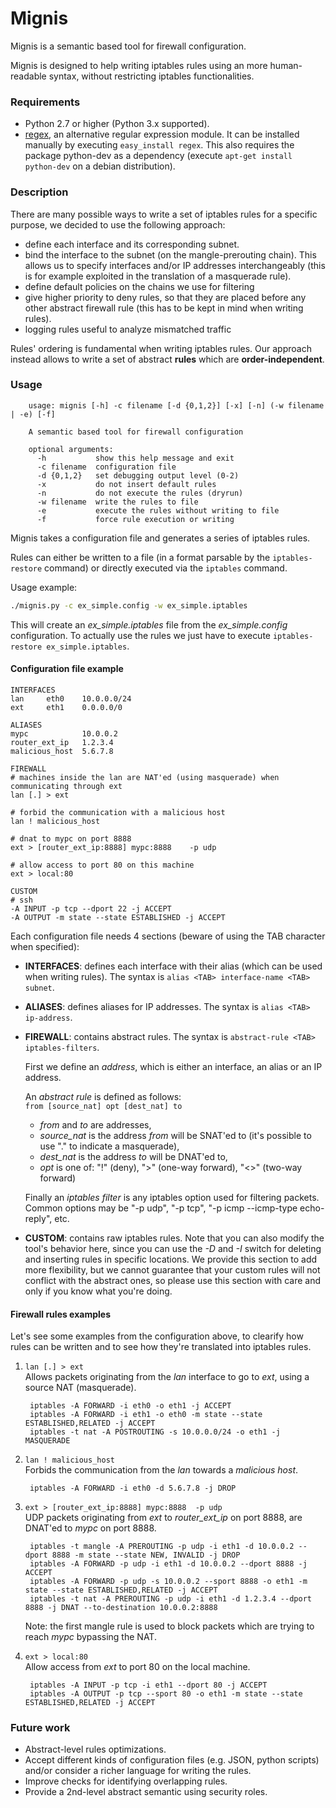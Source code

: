 Mignis
======

Mignis is a semantic based tool for firewall configuration.

Mignis is designed to help writing iptables rules using an more human-readable syntax, without restricting iptables functionalities.

### Requirements
* Python 2.7 or higher (Python 3.x supported).
* [regex][], an alternative regular expression module. It can be installed manually by executing `easy_install regex`. This also requires the package python-dev as a dependency (execute `apt-get install python-dev` on a debian distribution).

<!--
[ipaddr-py][], a python IP address manipulation library. It can be installed manually by executing `easy_install ipaddr`.
-->

### Description
There are many possible ways to write a set of iptables rules for a specific purpose, we decided to use the following approach:

* define each interface and its corresponding subnet.
* bind the interface to the subnet (on the mangle-prerouting chain). This allows us to specify interfaces and/or IP addresses interchangeably (this is for example exploited in the translation of a masquerade rule).
* define default policies on the chains we use for filtering
* give higher priority to deny rules, so that they are placed before any other abstract firewall rule (this has to be kept in mind when writing rules).
* logging rules useful to analyze mismatched traffic

Rules' ordering is fundamental when writing iptables rules. Our approach instead allows to write a set of abstract **rules** which are **order-independent**.

### Usage
```
	usage: mignis [-h] -c filename [-d {0,1,2}] [-x] [-n] (-w filename | -e) [-f]
	
	A semantic based tool for firewall configuration
	
	optional arguments:
	  -h           show this help message and exit
	  -c filename  configuration file
	  -d {0,1,2}   set debugging output level (0-2)
	  -x           do not insert default rules
	  -n           do not execute the rules (dryrun)
	  -w filename  write the rules to file
	  -e           execute the rules without writing to file
	  -f           force rule execution or writing
```

Mignis takes a configuration file and generates a series of iptables rules.

Rules can either be written to a file (in a format parsable by the `iptables-restore` command) or directly executed via the `iptables` command.

Usage example:
```bash
./mignis.py -c ex_simple.config -w ex_simple.iptables
```

This will create an *ex_simple.iptables* file from the *ex_simple.config* configuration.
To actually use the rules we just have to execute `iptables-restore ex_simple.iptables`.

#### Configuration file example
```
INTERFACES
lan		eth0	10.0.0.0/24
ext		eth1	0.0.0.0/0

ALIASES
mypc			10.0.0.2
router_ext_ip	1.2.3.4
malicious_host	5.6.7.8

FIREWALL
# machines inside the lan are NAT'ed (using masquerade) when communicating through ext
lan [.] > ext

# forbid the communication with a malicious host
lan ! malicious_host

# dnat to mypc on port 8888
ext > [router_ext_ip:8888] mypc:8888	-p udp

# allow access to port 80 on this machine
ext > local:80

CUSTOM
# ssh
-A INPUT -p tcp --dport 22 -j ACCEPT
-A OUTPUT -m state --state ESTABLISHED -j ACCEPT
```

Each configuration file needs 4 sections (beware of using the TAB character when specified):

* **INTERFACES**: defines each interface with their alias (which can be used when writing rules). The syntax is `alias <TAB> interface-name <TAB> subnet`.
* **ALIASES**: defines aliases for IP addresses. The syntax is `alias <TAB> ip-address`.
* **FIREWALL**: contains abstract rules. The syntax is `abstract-rule <TAB> iptables-filters`.

	First we define an *address*, which is either an interface, an alias or an IP address.

	An *abstract rule* is defined as follows:<br>
	`from [source_nat] opt [dest_nat] to`

	* *from* and *to* are addresses,
	* *source_nat* is the address *from* will be SNAT'ed to (it's possible to use "." to indicate a masquerade),
	* *dest_nat* is the address *to* will be DNAT'ed to,
	* *opt* is one of: "!" (deny), ">" (one-way forward), "<>" (two-way forward)

	Finally an *iptables filter* is any iptables option used for filtering packets.<br>
	Common options may be "-p udp", "-p tcp", "-p icmp --icmp-type echo-reply", etc.

* **CUSTOM**: contains raw iptables rules. Note that you can also modify the tool's behavior here, since you can use the _-D_ and _-I_ switch for deleting and inserting rules in specific locations. We provide this section to add more flexibility, but we cannot guarantee that your custom rules will not conflict with the abstract ones, so please use this section with care and only if you know what you're doing.

#### Firewall rules examples
Let's see some examples from the configuration above, to clearify how rules can be written and to see how they're translated into iptables rules.

1. ```lan [.] > ext```<br>
	Allows packets originating from the _lan_ interface to go to _ext_, using a source NAT (masquerade).

		iptables -A FORWARD -i eth0 -o eth1 -j ACCEPT
		iptables -A FORWARD -i eth1 -o eth0 -m state --state ESTABLISHED,RELATED -j ACCEPT
		iptables -t nat -A POSTROUTING -s 10.0.0.0/24 -o eth1 -j MASQUERADE
		

1. ```lan ! malicious_host```<br>
	Forbids the communication from the _lan_ towards a *malicious host*.

		iptables -A FORWARD -i eth0 -d 5.6.7.8 -j DROP

1. ```ext > [router_ext_ip:8888] mypc:8888	-p udp```<br>
	UDP packets originating from _ext_ to *router_ext_ip* on port 8888, are DNAT'ed to _mypc_ on port 8888.

		iptables -t mangle -A PREROUTING -p udp -i eth1 -d 10.0.0.2 --dport 8888 -m state --state NEW, INVALID -j DROP
		iptables -A FORWARD -p udp -i eth1 -d 10.0.0.2 --dport 8888 -j ACCEPT
		iptables -A FORWARD -p udp -s 10.0.0.2 --sport 8888 -o eth1 -m state --state ESTABLISHED,RELATED -j ACCEPT
		iptables -t nat -A PREROUTING -p udp -i eth1 -d 1.2.3.4 --dport 8888 -j DNAT --to-destination 10.0.0.2:8888

	Note: the first mangle rule is used to block packets which are trying to reach _mypc_ bypassing the NAT.

1. ```ext > local:80```<br>
	Allow access from _ext_ to port 80 on the local machine.

		iptables -A INPUT -p tcp -i eth1 --dport 80 -j ACCEPT
		iptables -A OUTPUT -p tcp --sport 80 -o eth1 -m state --state ESTABLISHED,RELATED -j ACCEPT


### Future work
* Abstract-level rules optimizations.
* Accept different kinds of configuration files (e.g. JSON, python scripts) and/or consider a richer language for writing the rules.
* Improve checks for identifying overlapping rules.
* Provide a 2nd-level abstract semantic using security roles.

[ipaddr-py]:	https://code.google.com/p/ipaddr-py/
[regex]:		https://pypi.python.org/pypi/regex/
